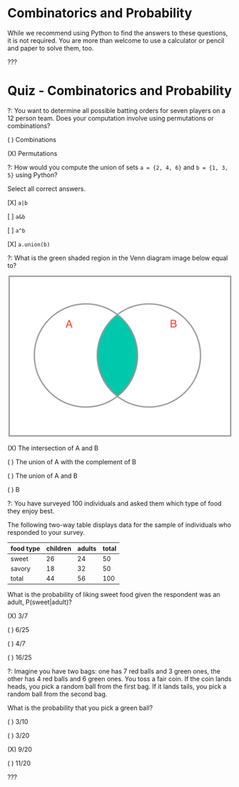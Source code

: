 # Combinatorics and Probability

While we recommend using Python to find the answers to these questions, it is not required. You are more than welcome to use a calculator or pencil and paper to solve them, too.

???

# Quiz - Combinatorics and Probability

?: You want to determine all possible batting orders for seven players on a 12 person team. Does your computation involve
using permutations or combinations?

( ) Combinations

(X) Permutations

?: How would you compute the union of sets `a = {2, 4, 6}` and `b = {1, 3, 5}` using Python? 

Select all correct answers.

[X] `a|b`

[ ] `a&b`

[ ] `a^b`

[X] `a.union(b)`

?: What is the green shaded region in the Venn diagram image below equal to? 

<p align="center">
<img src="images/venn_diagram.png" width="500">
</p>

(X) The intersection of A and B

( ) The union of A with the complement of B

( ) The union of A and B

( ) B

?: You have surveyed 100 individuals and asked them which type of food they enjoy best.

The following two-way table displays data for the sample of individuals who responded to your survey. 

|food type|children|adults|total|
|--|--|--|--|
|sweet|26|24|50|
|savory|18|32|50|
|total|44|56|100|

What is the probability of liking sweet food given the respondent was an adult, P(sweet|adult)? 

(X) 3/7

( ) 6/25

( ) 4/7

( ) 16/25

?: Imagine you have two bags: one has 7 red balls and 3 green ones, the other has 4 red balls and 6 green ones.
You toss a fair coin. If the coin lands heads, you pick a random ball from the first bag. If it lands tails, you
pick a random ball from the second bag. 

What is the probability that you pick a green ball?

( ) 3/10

( ) 3/20

(X) 9/20

( ) 11/20

???